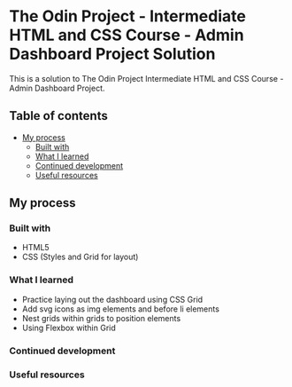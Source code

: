 # The Odin Project - Intermediate HTML and CSS Course - Admin Dashboard Project Solution

This is a solution to The Odin Project Intermediate HTML and CSS Course - Admin Dashboard Project.

## Table of contents

- [My process](#my-process)
  - [Built with](#built-with)
  - [What I learned](#what-i-learned)
  - [Continued development](#continued-development)
  - [Useful resources](#useful-resources)

## My process

### Built with

- HTML5
- CSS (Styles and Grid for layout)

### What I learned

 - Practice laying out the dashboard using CSS Grid
 - Add svg icons as img elements and before li elements
 - Nest grids within grids to position elements
 - Using Flexbox within Grid

### Continued development

### Useful resources